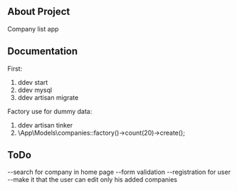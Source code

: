 
## About Project

Company list app

## Documentation
First:
1. ddev start
2. ddev mysql
3. ddev artisan migrate

Factory use for dummy data:
1. ddev artisan tinker
2. \App\Models\companies::factory()->count(20)->create();


## ToDo

--search for company in home page
--form validation
--registration for user
--make it that the user can edit only his added companies
